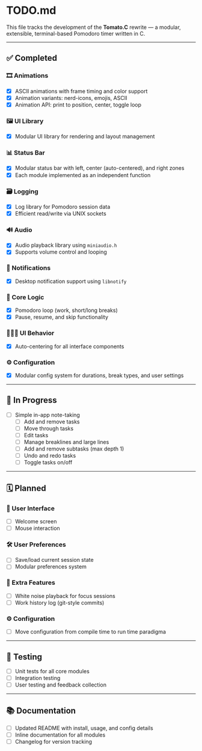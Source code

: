 # TODO.md

This file tracks the development of the **Tomato.C** rewrite — a modular,
extensible, terminal-based Pomodoro timer written in C.

---

## ✅ Completed

### 🎞️ Animations
- [x] ASCII animations with frame timing and color support
- [x] Animation variants: nerd-icons, emojis, ASCII
- [x] Animation API: print to position, center, toggle loop

### 🖼️ UI Library
- [x] Modular UI library for rendering and layout management

### 📊 Status Bar
- [x] Modular status bar with left, center (auto-centered), and right zones
- [x] Each module implemented as an independent function

### 🗃️ Logging
- [x] Log library for Pomodoro session data
- [x] Efficient read/write via UNIX sockets

### 🔊 Audio
- [x] Audio playback library using `miniaudio.h`
- [x] Supports volume control and looping

### 🔔 Notifications
- [x] Desktop notification support using `libnotify`

### 🔧 Core Logic
- [x] Pomodoro loop (work, short/long breaks)
- [x] Pause, resume, and skip functionality

### 👨🏻‍💻 UI Behavior
- [x] Auto-centering for all interface components

### ⚙️ Configuration
- [X] Modular config system for durations, break types, and user settings

---

## 🚧 In Progress

- [ ] Simple in-app note-taking
  - [ ] Add and remove tasks
  - [ ] Move through tasks
  - [ ] Edit tasks
  - [ ] Manage breaklines and large lines
  - [ ] Add and remove subtasks (max depth 1)
  - [ ] Undo and redo tasks
  - [ ] Toggle tasks on/off

---

## 🗓️ Planned

### 👋 User Interface
- [ ] Welcome screen
- [ ] Mouse interaction

### 🛠️ User Preferences
- [ ] Save/load current session state
- [ ] Modular preferences system

### 🧩 Extra Features
- [ ] White noise playback for focus sessions
- [ ] Work history log (git-style commits)

### ⚙️ Configuration
- [ ] Move configuration from compile time to run time paradigma

---

## 🧪 Testing

- [ ] Unit tests for all core modules
- [ ] Integration testing
- [ ] User testing and feedback collection

---

## 📚 Documentation

- [ ] Updated README with install, usage, and config details
- [ ] Inline documentation for all modules
- [ ] Changelog for version tracking
